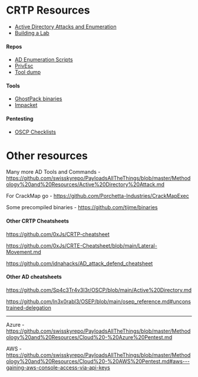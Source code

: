 # CRTP Resources

- [Active Directory Attacks and Enumeration](https://github.com/conma293/CRTP/blob/main/%23Commands%20Ref.md)
- [Building a Lab](https://github.com/conma293/CRTP/blob/main/#BuildLab.md)


#### Repos
- [AD Enumeration Scripts](https://github.com/conma293/ActiveDirectory)
- [PrivEsc](https://github.com/conma293/CRTP/tree/main/PrivEsc)
- [Tool dump](https://github.com/conma293/mvp)


#### Tools
- [GhostPack binaries](https://github.com/conma293/CRTP/tree/main/GhostPack)
- [Impacket](https://github.com/conma293/impacket)


#### Pentesting
- [OSCP Checklists](https://github.com/conma293/OSCP-tools)






# Other resources 


Many more AD Tools and Commands - https://github.com/swisskyrepo/PayloadsAllTheThings/blob/master/Methodology%20and%20Resources/Active%20Directory%20Attack.md

For CrackMap go - https://github.com/Porchetta-Industries/CrackMapExec

Some precompiled binaries - https://github.com/tijme/binaries

#### Other CRTP Cheatsheets
https://github.com/0xJs/CRTP-cheatsheet

https://github.com/0xJs/CRTE-Cheatsheet/blob/main/Lateral-Movement.md

https://github.com/idnahacks/AD_attack_defend_cheatsheet

#### Other AD cheatsheets 
https://github.com/Sp4c3Tr4v3l3r/OSCP/blob/main/Active%20Directory.md

https://github.com/In3x0rabl3/OSEP/blob/main/osep_reference.md#unconstrained-delegation

* * * 

Azure - https://github.com/swisskyrepo/PayloadsAllTheThings/blob/master/Methodology%20and%20Resources/Cloud%20-%20Azure%20Pentest.md

AWS - https://github.com/swisskyrepo/PayloadsAllTheThings/blob/master/Methodology%20and%20Resources/Cloud%20-%20AWS%20Pentest.md#aws---gaining-aws-console-access-via-api-keys
